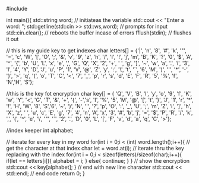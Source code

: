 #include <iostream>

int main(){
    std::string word; // initiateas the variable
    std::cout << "Enter a word: ";
    std::getline(std::cin >> std::ws,word); // prompts for input
    std::cin.clear(); // reboots the buffer incase of errors
    fflush(stdin); // flushes it out
   
		
// this is my guide key to get indexes
    char letters[] = {'|', 'n', '8', '#', 'k', '"', '=', 'c', 'W', '[', 'O', ';', '&', 'v', '9', 'z', 'h',
                      '/', 'I', '!', 'j', 'm', 'B', 'K', '?', '0', '$', 'A', '^', '{', 'b', 'U', 'L', 'x',
                      'e', ',', 'G', 'Q', 'X', '2', '+', ' ', 'g', ']', '~', 'w', 'a', '.', 'i', '3', 'l',
                      '4', 'Y', 'D', 'J', 'u', 'P', '1', 'V', '@', 'Z', 'y', ':', '\\', 't', '`', '6', 'M',
                      ')', '\'', '*', '-', '}', '>', 'q', '(', 'o', 'T', 'C', '<', '7', '_', 'p', 'r', 's', 
                      'd', 'E', 'F', 'R', '5', '%', 'f', 'N','H', 'S'};
                      
  //this is the key fot encryption
    char key[] = {    'Q', 'V', 'B', 'l', 'y', 'o', '9', 'f', 'K', 'w', 'Y', '<', 'G', 'T', '&', '+', '{', 
                      '-','s', 'I', '%', '5', 'M', '@', '[', 't', '}', 'J', '1', 'r', '*', '!', 'H', 'W', 
                      '8', 'S','6', '~', ')', 'N', '\'', '?', 'p', 'O', ':', '_', 'U', ';', 'm', 'Z', 'i', 
                      ']', 'h', 'X', 'z', ' ', 'u', 'c', 'E', 'g', '7', '4', 'n', 'A', 'x', '3', '#', 'b', 
                      'j', '=', '$', 'P', 'R', '/', 'k', ',', '(', '^', 'e', '\\', '"', '`', '2', '.', 'D',
                      '0', 'L', '|', 'F', 'v', 'd', 'a', 'q', 'C', '>'};

  //index keeper
    int alphabet;

  // iterate for every key in my word
    for(int i = 0;i < (int) word.length();i++){
        // get the character at that index
        char let = word.at(i);
        // iterate thru the key replacing with the index
        for(int i = 0;i < sizeof(letters)/sizeof(char);i++){
            if(let == letters[i]){
                alphabet = i;
            }
            else{
                continue;
            }
        }
        // show the encryption
        std::cout << key[alphabet];
    }
    // end with new line character
    std::cout << std::endl;
    // end code
    return 0;
}

